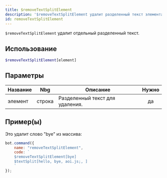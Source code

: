 ```yaml
---
title: $removeTextSplitElement
description: '$removeTextSplitElement удалит разделенный текст элемента.'
id: removeTextSplitElement
---
```


`$removeTextSplitElement` удалит отдельный разделенный текст.

## Использование

```php
$removeTextSplitElement[element]
```

## Параметры

| Название | Nbg    | Описание                        | Нужно |
| -------- | ------ | ------------------------------- |:-----:|
| элемент  | строка | Разделенный текст для удаления. |  да   |

## Пример(ы)

Это удалит слово "bye" из массива:

```javascript
bot.command({
    name: "removeTextSplitElement",
    code: `
    $removeTextSplitElement[bye]
    $textSplit[hello, bye, aoi.js;, ]
    `
});
```